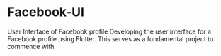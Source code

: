# Facebook-UI
User Interface of Facebook profile
Developing the user interface for a Facebook profile using Flutter. This serves as a fundamental project to commence with.
